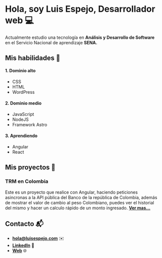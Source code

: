 # Hola, soy Luis Espejo, Desarrollador web 💻

Actualmente estudio una tecnología en **Análisis y Desarrollo de Software** en el Servicio Nacional de aprendizaje **SENA.**

## Mis habilidades 🚀

#### 1. Dominio alto
- CSS
- HTML
- WordPress

#### 2. Dominio medio
- JavaScript
- NodeJS
- Framework Astro

#### 3. Aprendiendo
- Angular
- React


## Mis proyectos 🔨

### TRM en Colombia
Este es un proyecto que realice con Angular, haciendo peticiones asincronas a la API pública del Banco de la república de Colombia, además de mostrar el valor de cambio al peso Colombiano, puedes ver el historial del mismo y hacer un calculo rápido de un monto ingresado. [**Ver mas...**](https://luisespejo.com) 

## Contacto 📬
- [**hola@luisespejo.com**](mailto:hola@luisespejo.com) ✉️
- [**LinkedIn**](https://www.linkedin.com/in/espejolui/) 👔
- [**Web**](https://luisespejo.com) 🌐

